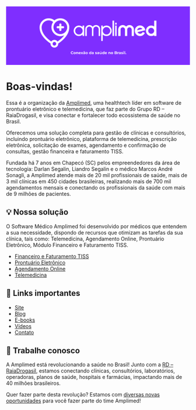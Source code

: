 ![](.github/amplimed-org-readme.png)

# Boas-vindas!

Essa é a organização da [Amplimed](https://www.amplimed.com.br), uma healthtech líder em software de prontuário eletrônico e telemedicina, que faz parte do Grupo RD – RaiaDrogasil, e visa conectar e fortalecer todo ecossistema de saúde no Brasil. 

Oferecemos uma solução completa para gestão de clínicas e consultórios, incluindo prontuário eletrônico, plataforma de telemedicina, prescrição eletrônica, solicitação de exames, agendamento e confirmação de consultas, gestão financeira e faturamento TISS. 

Fundada há 7 anos em Chapecó (SC) pelos empreendedores da área de tecnologia: Darlan Segalin, Liandro Segalin e o médico Marcos André Sonagli, a Amplimed atende mais de 20 mil profissionais de saúde, mais de 3 mil clínicas em 450 cidades brasileiras, realizando mais de 700 mil agendamentos mensais e conectando os profissionais da saúde com mais de 9 milhões de pacientes.

## 💡 Nossa solução

O Software Médico Amplimed foi desenvolvido por médicos que entendem a sua necessidade, dispondo de recursos que otimizam as tarefas da sua clínica, tais como: Telemedicina, Agendamento Online, Prontuário Eletrônico, Módulo Financeiro e Faturamento TISS.

* [Financeiro e Faturamento TISS](https://www.amplimed.com.br/financeiro-amplimed/)
* [Prontuário Eletrônico](https://www.amplimed.com.br/prontuario-amplimed/)
* [Agendamento Online](https://www.amplimed.com.br/agendamento-amplimed/)
* [Telemedicina](https://www.amplimed.com.br/telemedicina/)

## 💜 Links importantes

* [Site](https://www.amplimed.com.br)
* [Blog](https://www.amplimed.com.br/blog)
* [E-books](https://www.amplimed.com.br/e-book)
* [Vídeos](https://www.amplimed.com.br/videos)
* [Contato](https://www.amplimed.com.br/contato)

## 🤝 Trabalhe conosco

A Amplimed está revolucionando a saúde no Brasil! Junto com a [RD – RaiaDrogasil](https://rd.com.br), estamos conectando clínicas, consultórios, laboratórios, operadoras, planos de saúde, hospitais e farmácias, impactando mais de 40 milhões brasileiros.

Quer fazer parte desta revolução? Estamos com [diversas novas oportunidades](https://www.amplimed.com.br/trabalhe-conosco/#vagas) para você fazer parte do time Amplimed!
